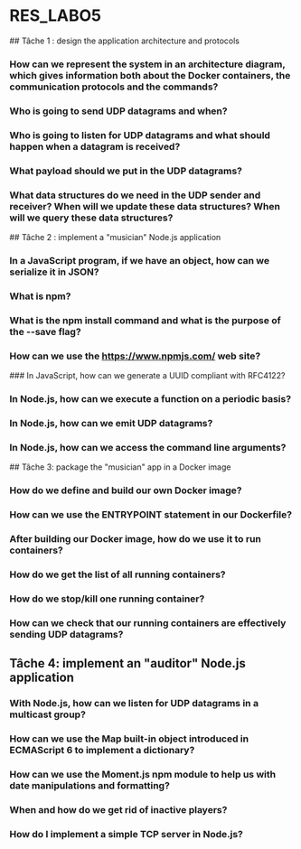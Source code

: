 # RES_LABO5

## Tâche 1 : design the application architecture and protocols
### How can we represent the system in an architecture diagram, which gives information both about the Docker containers, the communication protocols and the commands?
### Who is going to send UDP datagrams and when?
### Who is going to listen for UDP datagrams and what should happen when a datagram is received?
### What payload should we put in the UDP datagrams?
### What data structures do we need in the UDP sender and receiver? When will we update these data structures? When will we query these data structures?

## Tâche 2 : implement a "musician" Node.js application
### In a JavaScript program, if we have an object, how can we serialize it in JSON?
### What is npm?
### What is the npm install command and what is the purpose of the --save flag?
### How can we use the https://www.npmjs.com/ web site? 
### In JavaScript, how can we generate a UUID compliant with RFC4122?
### In Node.js, how can we execute a function on a periodic basis?
### In Node.js, how can we emit UDP datagrams?
### In Node.js, how can we access the command line arguments?

## Tâche 3: package the "musician" app in a Docker image
### How do we define and build our own Docker image?
### How can we use the ENTRYPOINT statement in our Dockerfile?
### After building our Docker image, how do we use it to run containers?
### How do we get the list of all running containers?
### How do we stop/kill one running container?
### How can we check that our running containers are effectively sending UDP datagrams?

## Tâche 4: implement an "auditor" Node.js application
### With Node.js, how can we listen for UDP datagrams in a multicast group?
### How can we use the Map built-in object introduced in ECMAScript 6 to implement a dictionary?
### How can we use the Moment.js npm module to help us with date manipulations and formatting?
### When and how do we get rid of inactive players?
### How do I implement a simple TCP server in Node.js?